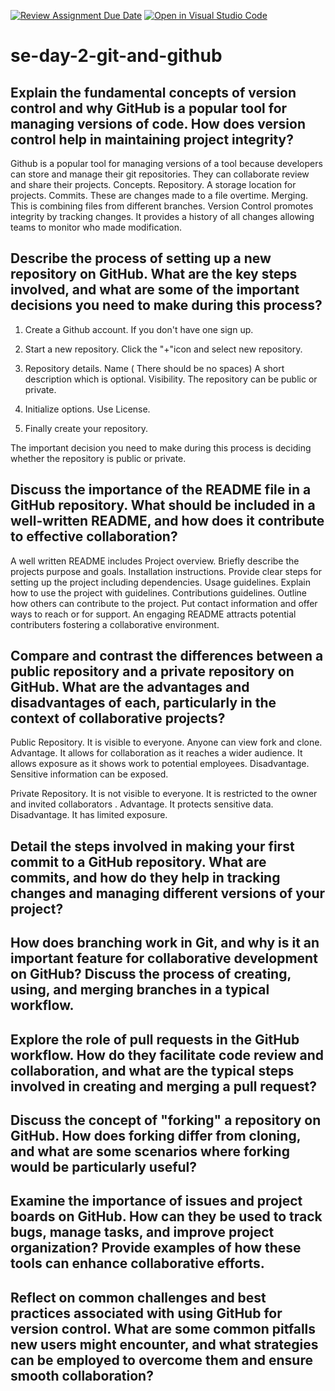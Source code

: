 [![Review Assignment Due Date](https://classroom.github.com/assets/deadline-readme-button-22041afd0340ce965d47ae6ef1cefeee28c7c493a6346c4f15d667ab976d596c.svg)](https://classroom.github.com/a/8wgCKhpZ)
[![Open in Visual Studio Code](https://classroom.github.com/assets/open-in-vscode-2e0aaae1b6195c2367325f4f02e2d04e9abb55f0b24a779b69b11b9e10269abc.svg)](https://classroom.github.com/online_ide?assignment_repo_id=17022620&assignment_repo_type=AssignmentRepo)
# se-day-2-git-and-github
## Explain the fundamental concepts of version control and why GitHub is a popular tool for managing versions of code. How does version control help in maintaining project integrity?

Github is a popular tool for managing versions of a tool because developers can store and manage their git repositories. They can collaborate review and share their projects.
Concepts.
Repository. A storage location for projects.
Commits. These are changes made to a file overtime.
Merging. This is combining files from different branches. 
Version Control promotes integrity by tracking changes. It provides a history of all changes allowing teams to monitor who made modification.

## Describe the process of setting up a new repository on GitHub. What are the key steps involved, and what are some of the important decisions you need to make during this process?

1. Create a Github account.  If you don't have one sign up.
2. Start a new repository. Click the "+"icon and select new repository.
3. Repository details. Name ( There should be no spaces)
A short description which is optional.
Visibility. The repository can be public or private.

4. Initialize options. Use License.
5. Finally create your repository.

The important decision you need to make during this process is deciding whether the repository is public or private.

## Discuss the importance of the README file in a GitHub repository. What should be included in a well-written README, and how does it contribute to effective collaboration?

A well written README includes 
Project overview. Briefly describe the projects purpose and goals.
Installation instructions. Provide clear steps for setting up the project including dependencies.
Usage guidelines. Explain how to use the project with guidelines.
Contributions guidelines. Outline how others can contribute to the project. Put contact information and offer ways to reach or for support. 
An engaging README attracts potential contributers fostering a collaborative environment.

## Compare and contrast the differences between a public repository and a private repository on GitHub. What are the advantages and disadvantages of each, particularly in the context of collaborative projects?

Public Repository.
It is visible to everyone. Anyone can view fork and clone. 
Advantage. It allows for collaboration as it reaches a wider audience.
It allows exposure as it shows work to potential employees.
Disadvantage. Sensitive information can be exposed.

Private Repository.
It is not visible to everyone. It is restricted to the owner and invited collaborators . 
Advantage. It protects sensitive data.
Disadvantage. It has limited exposure.

## Detail the steps involved in making your first commit to a GitHub repository. What are commits, and how do they help in tracking changes and managing different versions of your project?

## How does branching work in Git, and why is it an important feature for collaborative development on GitHub? Discuss the process of creating, using, and merging branches in a typical workflow.

## Explore the role of pull requests in the GitHub workflow. How do they facilitate code review and collaboration, and what are the typical steps involved in creating and merging a pull request?

## Discuss the concept of "forking" a repository on GitHub. How does forking differ from cloning, and what are some scenarios where forking would be particularly useful?

## Examine the importance of issues and project boards on GitHub. How can they be used to track bugs, manage tasks, and improve project organization? Provide examples of how these tools can enhance collaborative efforts.

## Reflect on common challenges and best practices associated with using GitHub for version control. What are some common pitfalls new users might encounter, and what strategies can be employed to overcome them and ensure smooth collaboration?
